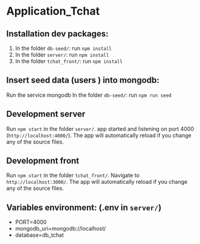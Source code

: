 # Application_Tchat

## Installation dev packages:

1. In the folder `db-seed/`: run `npm install`
2. In the folder `server/`: run `npm install`
3. In the folder `tchat_front/`: run `npm install`

## Insert seed data (users ) into mongodb:

Run the service mongodb
In the folder `db-seed/`: run `npm run seed`

## Development server

Run `npm start` in the folder `server/`. app started and listening on port 4000 (`http://localhost:4000/`). The app will automatically reload if you change any of the source files.

## Development front

Run `npm start` in the folder `tchat_front/`. Navigate to `http://localhost:3000/`. The app will automatically reload if you change any of the source files.


## Variables environment: (.env in `server/`)
- PORT=4000
- mongodb_uri=mongodb://localhost/
- database=db_tchat
